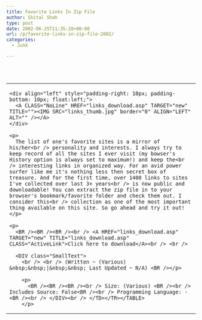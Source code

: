 ```yaml
---
title: Favorite Links In Zip File
author: Shital Shah
type: post
date: 2002-06-25T11:35:28+00:00
url: /p/favorite-links-in-zip-file-2002/
categories:
  - Junk

---
```

<TABLE WIDTH="93%" ALIGN="CENTER" VALIGN="MIDDLE">
  <br /> 
  
  <TR VALIGN="middle">
    <br /> <TD HEIGHT="0%" VALIGN="middle" BGCOLOR1="#CEFFCE"></p> 
    
    <div align="left" style="padding-right: 10px; padding-bottom: 10px; float:left;">
      <A CLASS="NoLine" HREF="links_download.asp" TARGET="new" TITLE=""><IMG SRC="links_thumb.jpg" border="0" ALIGN="LEFT" ALT="" /></A>
    </div>
    
    <p>
      The list of one's favorite sites is a mirror of his/her<br /> personality and interests. I always try to keep record of all the sites I ever visit (my bowser's History option is always set to maximum!) and keep the<br /> interesting links in organized way. For an avid power surfer like me it's nothing less then secret box of treasure. And for the first time, over 1400 links to sites I've collected over last 3+ years<br /> is now public and downloadable! You can extract the zip file in to your browser's bookmark/favorite folder and check them out. I consider this<br /> collection as one of the most important thing available on this site. So go ahead and try it out!
    </p>
    
    <p>
      <BR /><BR /><BR /><br /> <A HREF="links_download.asp" TARGET="new" TITLE="links_download.asp" CLASS="ActiveLink">Click here to download</A><br /> <br /> 
      
      <DIV class="SmallText">
        <br /> <br /> (Written ~ (Various) &nbsp;&nbsp;|&nbsp;&nbsp; Last Updated ~ N/A) <BR /></p> 
        
        <p>
          <BR /><BR /><BR /><br /> Size: (Various) <BR /><br /> Includes Source: False<BR /><br /> Programming Language: - <BR /><br /> </DIV><br /> </TD></TR></TABLE>
        </p>